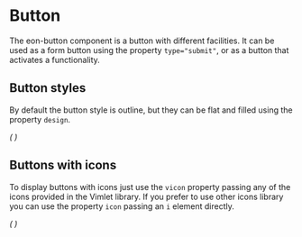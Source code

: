 # Button
The eon-button component is a button with different facilities. It can be used as a form button using the property `type="submit"`, or as a button that activates a functionality.

## Button styles
By default the button style is outline, but they can be flat and filled using the property `design`.

*(
<doc-playground label="Regular Buttons" html="true" js="true" css="true" selector="body">
    <template type="html">
        <head>
            <script src='framework/eon/eon.js'></script>
            <script>eon.import(['framework/eon/ui/eon-button','framework/custom/app-playground/app-showcase']);</script>
        </head>
        <body>
            <app-showcase title='Outline'>
                <eon-button value='Button'></eon-button>
                <eon-button value='Disabled' disabled='true'></eon-button>
            </app-showcase>
                <app-showcase title='Flat'>
                <eon-button value='Button' design='flat'></eon-button>
                <eon-button value='Disabled' disabled='true' design='flat'></eon-button>
            </app-showcase>
                <app-showcase title='Filled'><eon-button value='Button' design='filled'></eon-button>
                <eon-button value='Disabled' disabled='true' design='filled'></eon-button>
            </app-showcase>
        </body>
    </template>
    <template type="css">
        .app-showcase-content{display:flex;}
        .app-showcase-content eon-button{margin:0 5px;}
    </template>
</doc-playground>
)*

## Buttons with icons
To display buttons with icons just use the `vicon` property passing any of the icons provided in the Vimlet library. If you prefer to use other icons library you can use the property `icon` passing an `i` element directly.

*(
<doc-playground label="Icon Buttons" html="true" js="true" css="true" selector="body">
    <template type="html">
        <head>
            <script src='framework/eon/eon.js'></script>
            <script>eon.import(['framework/eon/ui/eon-button','framework/custom/app-playground/app-showcase']);</script>
        </head>
        <body>
            <app-showcase title='Outline'>
                <eon-button value='Button' icon='<i class="vicon vicon-cog"></i>'></eon-button>
                <eon-button vicon='vicon-build'></eon-button>
                <eon-button vicon='vicon-build' disabled='true'></eon-button>
            </app-showcase>
            <app-showcase title='Flat'>
                <eon-button value='Button' icon='<i class="vicon vicon-cog"></i>' design='flat' icon-position="right"></eon-button>
                <eon-button vicon='vicon-build' design='flat'></eon-button>
                <eon-button vicon='vicon-build' disabled='true' design='flat'></eon-button>
            </app-showcase>
            <app-showcase title='Filled'>
                <eon-button value='Button' icon='<i class="vicon vicon-cog"></i>' design='filled'></eon-button>
                <eon-button vicon='vicon-build' design='filled'></eon-button>
                <eon-button vicon='vicon-build' disabled='true' design='filled'></eon-button>
            </app-showcase>
        </body>
    </template>
    <template type="css">
        .app-showcase-content{display:flex;}
        .app-showcase-content eon-button{margin:0 5px;}
    </template>
</doc-playground>
)*